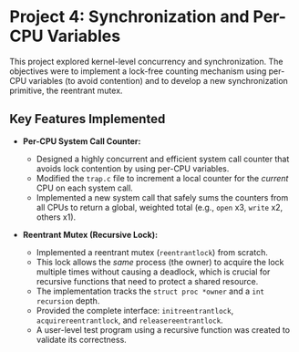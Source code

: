 # Project 4: Synchronization and Per-CPU Variables

This project explored kernel-level concurrency and synchronization. The objectives were to implement a lock-free counting mechanism using per-CPU variables (to avoid contention) and to develop a new synchronization primitive, the reentrant mutex.

## Key Features Implemented

* **Per-CPU System Call Counter:**
    * Designed a highly concurrent and efficient system call counter that avoids lock contention by using per-CPU variables.
    * Modified the `trap.c` file to increment a local counter for the *current* CPU on each system call.
    * Implemented a new system call that safely sums the counters from all CPUs to return a global, weighted total (e.g., `open` x3, `write` x2, others x1).

* **Reentrant Mutex (Recursive Lock):**
    * Implemented a reentrant mutex (`reentrantlock`) from scratch.
    * This lock allows the *same* process (the owner) to acquire the lock multiple times without causing a deadlock, which is crucial for recursive functions that need to protect a shared resource.
    * The implementation tracks the `struct proc *owner` and a `int recursion` depth.
    * Provided the complete interface: `initreentrantlock`, `acquirereentrantlock`, and `releasereentrantlock`.
    * A user-level test program using a recursive function was created to validate its correctness.
